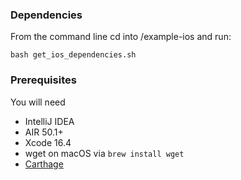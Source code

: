 ### Dependencies
From the command line cd into /example-ios and run:

```shell
bash get_ios_dependencies.sh
```


### Prerequisites

You will need

- IntelliJ IDEA
- AIR 50.1+
- Xcode 16.4
- wget on macOS via `brew install wget`
- [Carthage](https://github.com/Carthage/Carthage#installing-carthage)

